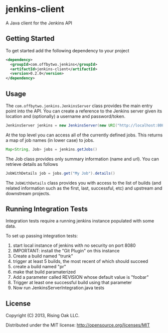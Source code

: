 # jenkins-client

A Java client for the Jenkins API

## Getting Started

To get started add the following dependency to your project

```xml
<dependency>
  <groupId>com.offbytwo.jenkins</groupId>
  <artifactId>jenkins-client</artifactId>
  <version>0.2.0</version>
</dependency>
```

## Usage

The `com.offbytwo.jenkins.JenkinsServer` class provides the main entry
point into the API. You can create a reference to the Jenkins server
given its location and (optionally) a username and password/token.

```java
JenkinsServer jenkins = new JenkinsServer(new URI("http://localhost:8080/jenkins"), "admin", "password")
```

At the top level you can access all of the currently defined
jobs. This returns a map of job names (in lower case) to jobs.

```java
Map<String, Job> jobs = jenkins.getJobs()
```

The Job class provides only summary information (name and url). You can retrieve details as follows

```java
JobWithDetails job = jobs.get("My Job").details()
```

The `JobWithDetails` class provides you with access to the list of
builds (and related information such as the first, last, successful,
etc) and upstream and downstream projects.

## Running Integration Tests

Integration tests require a running jenkins instance populated with some data.

To set up passing integration tests:

1. start local instance of jenkins with no security on port 8080
2. IMPORTANT: install the "Git Plugin" on this instance
3. Create a build named "trunk"
4. trigger at least 5 builds, the most recent of which should succeed
5. create a build named "pr"
6. make that build paramaterized
7. Add a parameter called REVISION whose default value is "foobar"
8. Trigger at least one successful build using that parameter
9. Now run JenkinsServerIntegration.java tests

## License

Copyright (C) 2013, Rising Oak LLC.

Distributed under the MIT license: http://opensource.org/licenses/MIT
